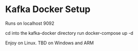 # Kafka Docker Setup

Runs on localhost 9092

cd into the kafka-docker directory 
run docker-compose up -d

Enjoy on Linux. TBD on Windows and ARM
